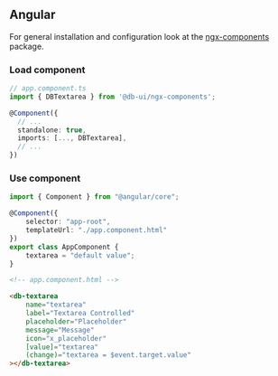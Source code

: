 <!--
SPDX-FileCopyrightText: 2025 DB Systel GmbH

SPDX-License-Identifier: Apache-2.0
-->

## Angular

For general installation and configuration look at the [ngx-components](https://www.npmjs.com/package/@db-ui/ngx-components) package.

### Load component

```ts app.component.ts
// app.component.ts
import { DBTextarea } from '@db-ui/ngx-components';

@Component({
  // ...
  standalone: true,
  imports: [..., DBTextarea],
  // ...
})
```

### Use component

```ts app.component.ts
import { Component } from "@angular/core";

@Component({
	selector: "app-root",
	templateUrl: "./app.component.html"
})
export class AppComponent {
	textarea = "default value";
}
```

```html app.component.html
<!-- app.component.html -->

<db-textarea
	name="textarea"
	label="Textarea Controlled"
	placeholder="Placeholder"
	message="Message"
	icon="x_placeholder"
	[value]="textarea"
	(change)="textarea = $event.target.value"
></db-textarea>
```

